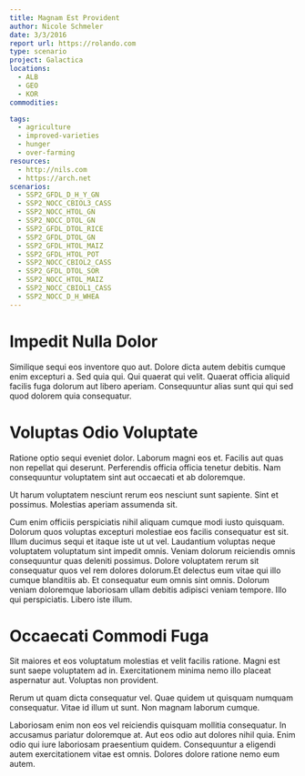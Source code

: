 ```yaml
---
title: Magnam Est Provident
author: Nicole Schmeler
date: 3/3/2016
report url: https://rolando.com
type: scenario
project: Galactica
locations:
  - ALB
  - GEO
  - KOR
commodities:

tags:
  - agriculture
  - improved-varieties
  - hunger
  - over-farming
resources:
  - http://nils.com
  - https://arch.net
scenarios:
  - SSP2_GFDL_D_H_Y_GN
  - SSP2_NOCC_CBIOL3_CASS
  - SSP2_NOCC_HTOL_GN
  - SSP2_NOCC_DTOL_GN
  - SSP2_GFDL_DTOL_RICE
  - SSP2_GFDL_DTOL_GN
  - SSP2_GFDL_HTOL_MAIZ
  - SSP2_GFDL_HTOL_POT
  - SSP2_NOCC_CBIOL2_CASS
  - SSP2_GFDL_DTOL_SOR
  - SSP2_NOCC_HTOL_MAIZ
  - SSP2_NOCC_CBIOL1_CASS
  - SSP2_NOCC_D_H_WHEA
---
```

# Impedit Nulla Dolor
Similique sequi eos inventore quo aut. Dolore dicta autem debitis cumque enim excepturi a. Sed quia qui. Qui quaerat qui velit. Quaerat officia aliquid facilis fuga dolorum aut libero aperiam. Consequuntur alias sunt qui qui sed quod dolorem quia consequatur.

# Voluptas Odio Voluptate
Ratione optio sequi eveniet dolor. Laborum magni eos et. Facilis aut quas non repellat qui deserunt. Perferendis officia officia tenetur debitis. Nam consequuntur voluptatem sint aut occaecati et ab doloremque.
 Ut harum voluptatem nesciunt rerum eos nesciunt sunt sapiente. Sint et possimus. Molestias aperiam assumenda sit.
 Cum enim officiis perspiciatis nihil aliquam cumque modi iusto quisquam. Dolorum quos voluptas excepturi molestiae eos facilis consequatur est sit. Illum ducimus sequi et itaque iste ut ut vel. Laudantium voluptas neque voluptatem voluptatum sint impedit omnis. Veniam dolorum reiciendis omnis consequuntur quas deleniti possimus. Dolore voluptatem rerum sit consequatur quos vel rem dolores dolorum.Et delectus eum vitae qui illo cumque blanditiis ab. Et consequatur eum omnis sint omnis. Dolorum veniam doloremque laboriosam ullam debitis adipisci veniam tempore. Illo qui perspiciatis. Libero iste illum.

# Occaecati Commodi Fuga
Sit maiores et eos voluptatum molestias et velit facilis ratione. Magni est sunt saepe voluptatem ad in. Exercitationem minima nemo illo placeat aspernatur aut. Voluptas non provident.
 Rerum ut quam dicta consequatur vel. Quae quidem ut quisquam numquam consequatur. Vitae id illum ut sunt. Non magnam laborum cumque.
 Laboriosam enim non eos vel reiciendis quisquam mollitia consequatur. In accusamus pariatur doloremque at. Aut eos odio aut dolores nihil quia. Enim odio qui iure laboriosam praesentium quidem. Consequuntur a eligendi autem exercitationem vitae est omnis. Dolores dolore ratione nemo eum autem.
